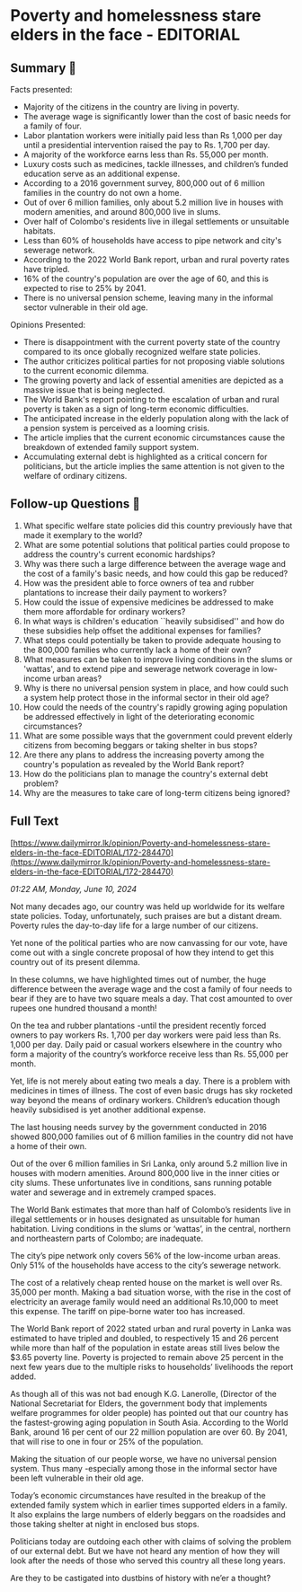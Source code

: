 # Poverty and homelessness stare elders in the face - EDITORIAL

## Summary 🤖

Facts presented:

- Majority of the citizens in the country are living in poverty.
- The average wage is significantly lower than the cost of basic needs for a family of four.
- Labor plantation workers were initially paid less than Rs 1,000 per day until a presidential intervention raised the pay to Rs. 1,700 per day.
- A majority of the workforce earns less than Rs. 55,000 per month.
- Luxury costs such as medicines, tackle illnesses, and children’s funded education serve as an additional expense.
- According to a 2016 government survey, 800,000 out of 6 million families in the country do not own a home.
- Out of over 6 million families, only about 5.2 million live in houses with modern amenities, and around 800,000 live in slums.
- Over half of Colombo's residents live in illegal settlements or unsuitable habitats.
- Less than 60% of households have access to pipe network and city's sewerage network.
- According to the 2022 World Bank report, urban and rural poverty rates have tripled.
- 16% of the country's population are over the age of 60, and this is expected to rise to 25% by 2041.
- There is no universal pension scheme, leaving many in the informal sector vulnerable in their old age.

Opinions Presented:

- There is disappointment with the current poverty state of the country compared to its once globally recognized welfare state policies.
- The author criticizes political parties for not proposing viable solutions to the current economic dilemma.
- The growing poverty and lack of essential amenities are depicted as a massive issue that is being neglected.
- The World Bank's report pointing to the escalation of urban and rural poverty is taken as a sign of long-term economic difficulties.
- The anticipated increase in the elderly population along with the lack of a pension system is perceived as a looming crisis.
- The article implies that the current economic circumstances cause the breakdown of extended family support system.
- Accumulating external debt is highlighted as a critical concern for politicians, but the article implies the same attention is not given to the welfare of ordinary citizens.

## Follow-up Questions 🤖

1. What specific welfare state policies did this country previously have that made it exemplary to the world?
2. What are some potential solutions that political parties could propose to address the country's current economic hardships?
3. Why was there such a large difference between the average wage and the cost of a family's basic needs, and how could this gap be reduced?
4. How was the president able to force owners of tea and rubber plantations to increase their daily payment to workers?
5. How could the issue of expensive medicines be addressed to make them more affordable for ordinary workers?
6. In what ways is children's education ``heavily subsidised'' and how do these subsidies help offset the additional expenses for families?
7. What steps could potentially be taken to provide adequate housing to the 800,000 families who currently lack a home of their own?
8. What measures can be taken to improve living conditions in the slums or 'wattas', and to extend pipe and sewerage network coverage in low-income urban areas?
9. Why is there no universal pension system in place, and how could such a system help protect those in the informal sector in their old age?
10. How could the needs of the country's rapidly growing aging population be addressed effectively in light of the deteriorating economic circumstances?
11. What are some possible ways that the government could prevent elderly citizens from becoming beggars or taking shelter in bus stops? 
12. Are there any plans to address the increasing poverty among the country's population as revealed by the World Bank report? 
13. How do the politicians plan to manage the country's external debt problem? 
14. Why are the measures to take care of long-term citizens being ignored?

## Full Text

[https://www.dailymirror.lk/opinion/Poverty-and-homelessness-stare-elders-in-the-face-EDITORIAL/172-284470](https://www.dailymirror.lk/opinion/Poverty-and-homelessness-stare-elders-in-the-face-EDITORIAL/172-284470)

*01:22 AM, Monday, June 10, 2024*

Not many decades ago, our country was held up worldwide for its welfare state policies. Today, unfortunately, such praises are but a distant dream. Poverty rules the day-to-day life for a large number of our citizens.

Yet none of the political parties who are now canvassing for our vote, have come out with a single concrete proposal of how they intend to get this country out of its present dilemma.

In these columns, we have highlighted times out of number, the huge difference between the average wage and the cost a family of four needs to bear if they are to have two square meals a day. That cost amounted to over rupees one hundred thousand a month!

On the tea and rubber plantations -until the president recently forced owners to pay workers Rs. 1,700 per day workers were paid less than Rs. 1,000 per day. Daily paid or casual workers elsewhere in the country who form a majority of the country’s workforce receive less than Rs. 55,000 per month.

Yet, life is not merely about eating two meals a day. There is a problem with medicines in times of illness. The cost of even basic drugs has sky rocketed way beyond the means of ordinary workers. Children’s education though heavily subsidised is yet another additional expense.

The last housing needs survey by the government conducted in 2016 showed 800,000 families out of 6 million families in the country did not have a home of their own.

Out of the over 6 million families in Sri Lanka, only around 5.2 million live in houses with modern amenities. Around 800,000 live in the inner cities or city slums. These unfortunates live in conditions, sans running potable water and sewerage and in extremely cramped spaces.

The World Bank estimates that more than half of Colombo’s residents live in illegal settlements or in houses designated as unsuitable for human habitation. Living conditions in the slums or ‘wattas’, in the central, northern and northeastern parts of Colombo; are inadequate.

The city’s pipe network only covers 56% of the low-income urban areas. Only 51% of the households have access to the city’s sewerage network.

The cost of a relatively cheap rented house on the market is well over Rs. 35,000 per month. Making a bad situation worse, with the rise in the cost of electricity an average family would need an additional Rs.10,000 to meet this expense. The tariff on pipe-borne water too has increased.

The World Bank report of 2022 stated urban and rural poverty in Lanka was estimated to have tripled and doubled, to respectively 15 and 26 percent while more than half of the population in estate areas still lives below the $3.65 poverty line. Poverty is projected to remain above 25 percent in the next few years due to the multiple risks to households’ livelihoods the report added.

As though all of this was not bad enough K.G. Lanerolle, (Director of the National Secretariat for Elders, the government body that implements welfare programmes for older people) has pointed out that our country has the fastest-growing aging population in South Asia. According to the World Bank, around 16 per cent of our 22 million population are over 60. By 2041, that will rise to one in four or 25% of the population.

Making the situation of our people worse, we have no universal pension system. Thus many -especially among those in the informal sector have been left vulnerable in their old age.

Today’s economic circumstances have resulted in the breakup of the extended family system which in earlier times supported elders in a family. It also explains the large numbers of elderly beggars on the roadsides and those taking shelter at night in enclosed bus stops.

Politicians today are outdoing each other with claims of solving the problem of our external debt. But we have not heard any mention of how they will look after the needs of those who served this country all these long years.

Are they to be castigated into dustbins of history with ne’er a thought?

